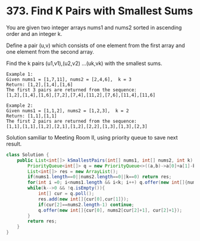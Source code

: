 # 373. Find K Pairs with Smallest Sums

You are given two integer arrays nums1 and nums2 sorted in ascending order and an integer k.

Define a pair (u,v) which consists of one element from the first array and one element from the second array.

Find the k pairs (u1,v1),(u2,v2) ...(uk,vk) with the smallest sums.

```
Example 1:
Given nums1 = [1,7,11], nums2 = [2,4,6],  k = 3
Return: [1,2],[1,4],[1,6]
The first 3 pairs are returned from the sequence:
[1,2],[1,4],[1,6],[7,2],[7,4],[11,2],[7,6],[11,4],[11,6]
```

```
Example 2:
Given nums1 = [1,1,2], nums2 = [1,2,3],  k = 2
Return: [1,1],[1,1]
The first 2 pairs are returned from the sequence:
[1,1],[1,1],[1,2],[2,1],[1,2],[2,2],[1,3],[1,3],[2,3]
```

Solution samiliar to Meeting Room II, using priority queue to save next result.

```java
class Solution {
    public List<int[]> kSmallestPairs(int[] nums1, int[] nums2, int k) {
        PriorityQueue<int[]> q = new PriorityQueue<>((a,b)->a[0]+a[1]-b[0]-b[1]);
        List<int[]> res = new ArrayList();
        if(nums1.length==0||nums2.length==0||k==0) return res;
        for(int i =0; i<nums1.length && i<k; i++) q.offer(new int[]{nums1[i], nums2[0], 0});
        while(k-->0 && !q.isEmpty()){
            int[] cur = q.poll();
            res.add(new int[]{cur[0],cur[1]});
            if(cur[2]==nums2.length-1) continue;
            q.offer(new int[]{cur[0], nums2[cur[2]+1], cur[2]+1});
        }
        return res;
    }
}
```
